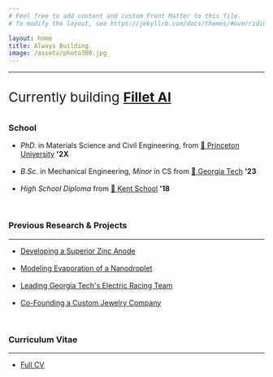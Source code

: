 ```yaml
---
# Feel free to add content and custom Front Matter to this file.
# To modify the layout, see https://jekyllrb.com/docs/themes/#overriding-theme-defaults

layout: home
title: Always Building
image: /assets/photo300.jpg
---
```

---
<div align="justify">
<!-- <br> -->
  <p style = "line-height: 1.8; font-size:26px;">
Currently building <b><a href="http://fillet.ai/">Fillet AI</a></b></p> </div>
<!-- <br /> -->

<!-- <br /> -->


<!-- <br /> -->

### School

<ul>
<li><em>PhD.</em> in Materials Science and Civil Engineering, from  <a href="https://www.princeton.edu/">🐅 Princeton University</a> <b>&#39;2X</b> <br /></li>
<br />
<li><em>B.Sc.</em> in Mechanical Engineering, <em>Minor</em> in CS from  <a href="https://www.me.gatech.edu/">🐝 Georgia Tech</a> <b>&#39;23</b> <br /></li>
<br />
<li><em>High School Diploma</em> from <a href="https://www.kent-school.edu/">🦁 Kent School</a> <b>&#39;18</b> </li>
</ul>

<br />

### Previous Research & Projects
---
<ul>
<li><a href="https://masteranson.github.io/Zinc%20Anode/">Developing a Superior Zinc Anode</a></li>
<br />
<li><a href="https://masteranson.github.io/Molecular%20Dynamics/">Modeling Evaporation of a Nanodroplet</a></li>
<br />

<li><a href="https://masteranson.github.io/HyTech%20Racing/">Leading Georgia Tech's Electric Racing Team</a></li>
<br />

<li><a href="https://masteranson.github.io/KT%20Lucid%20LLC/">Co-Founding a Custom Jewelry Company</a></li>
</ul>

<br />

### Curriculum Vitae
---
<ul>
<li><a href="https://github.com/masteranson/masteranson.github.io/raw/master/Anson_Resume_2022_11_30.pdf">Full CV</a></li>
</ul>
